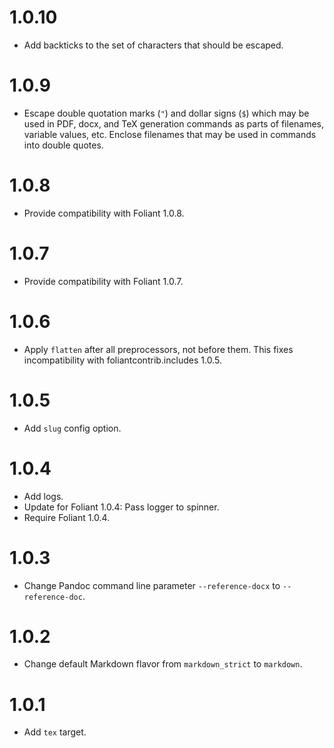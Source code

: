 # 1.0.10

-   Add backticks to the set of characters that should be escaped.

# 1.0.9

-   Escape double quotation marks (`"`) and dollar signs (`$`) which may be used in PDF, docx, and TeX generation commands as parts of filenames, variable values, etc. Enclose filenames that may be used in commands into double quotes.

# 1.0.8

-   Provide compatibility with Foliant 1.0.8.

# 1.0.7

-   Provide compatibility with Foliant 1.0.7.

# 1.0.6

-   Apply `flatten` after all preprocessors, not before them. This fixes incompatibility with foliantcontrib.includes 1.0.5.

# 1.0.5

-   Add `slug` config option.

# 1.0.4

-   Add logs.
-   Update for Foliant 1.0.4: Pass logger to spinner.
-   Require Foliant 1.0.4.

# 1.0.3

-   Change Pandoc command line parameter `--reference-docx` to `--reference-doc`.

# 1.0.2

-   Change default Markdown flavor from `markdown_strict` to `markdown`.

# 1.0.1

-   Add `tex` target.
